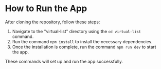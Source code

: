 # How to Run the App

After cloning the repository, follow these steps:

1. Navigate to the "virtual-list" directory using the `cd virtual-list` command.
2. Run the command `npm install` to install the necessary dependencies.
3. Once the installation is complete, run the command `npm run dev` to start the app.

These commands will set up and run the app successfully.